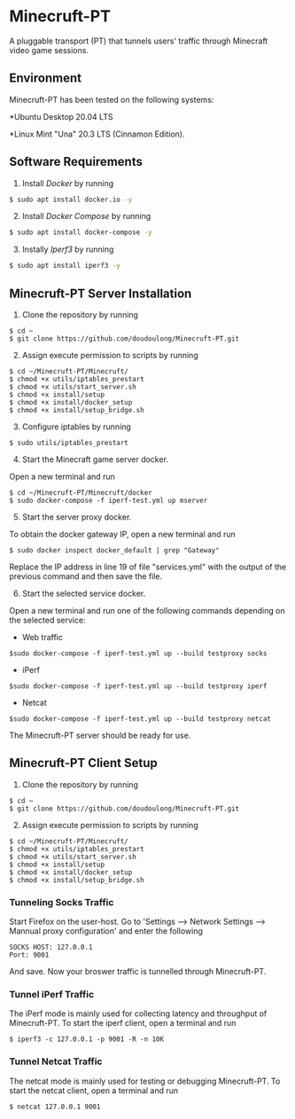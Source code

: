 # Minecruft-PT
A pluggable transport (PT) that tunnels users' traffic through Minecraft video game sessions.


## Environment
Minecruft-PT has been tested on the following systems:

*Ubuntu Desktop 20.04 LTS 

*Linux Mint "Una" 20.3 LTS (Cinnamon Edition).


## Software Requirements
1. Install *Docker* by running
```bash
$ sudo apt install docker.io -y
```

2. Install *Docker Compose* by running
```bash
$ sudo apt install docker-compose -y
``` 

3. Instally *Iperf3* by running
```bash
$ sudo apt install iperf3 -y
```

## Minecruft-PT Server Installation
1. Clone the repository by running
```
$ cd ~
$ git clone https://github.com/doudoulong/Minecruft-PT.git
```

2. Assign execute permission to scripts by running
```
$ cd ~/Minecruft-PT/Minecruft/
$ chmod +x utils/iptables_prestart
$ chmod +x utils/start_server.sh
$ chmod +x install/setup
$ chmod +x install/docker_setup
$ chmod +x install/setup_bridge.sh
``` 

3. Configure iptables by running
```
$ sudo utils/iptables_prestart
```

4. Start the Minecraft game server docker.

Open a new terminal and run
```
$ cd ~/Minecruft-PT/Minecruft/docker
$ sudo docker-compose -f iperf-test.yml up mserver
```

5. Start the server proxy docker.

To obtain the docker gateway IP, open a new terminal and run
```
$ sudo docker inspect docker_default | grep "Gateway"
```

Replace the IP address in line 19 of file "services.yml" with the output of the previous command and then save the file.

6. Start the selected service docker.

Open a new terminal and run one of the following commands depending on the selected service: 
* Web traffic
```
$sudo docker-compose -f iperf-test.yml up --build testproxy socks
```

* iPerf
```
$sudo docker-compose -f iperf-test.yml up --build testproxy iperf
```

  * Netcat
```
$sudo docker-compose -f iperf-test.yml up --build testproxy netcat
```

The Minecruft-PT server should be ready for use.

## Minecruft-PT Client Setup
1. Clone the repository by running
```
$ cd ~
$ git clone https://github.com/doudoulong/Minecruft-PT.git
```

2. Assign execute permission to scripts by running
```
$ cd ~/Minecruft-PT/Minecruft/
$ chmod +x utils/iptables_prestart
$ chmod +x utils/start_server.sh
$ chmod +x install/setup
$ chmod +x install/docker_setup
$ chmod +x install/setup_bridge.sh
``` 

### Tunneling Socks Traffic
Start Firefox on the user-host. Go to 'Settings --> Network Settings --> Mannual proxy configuration' and enter the following 
```
SOCKS HOST: 127.0.0.1
Port: 9001
```
And save. Now your broswer traffic is tunnelled through Minecruft-PT.

### Tunnel iPerf Traffic
The iPerf mode is mainly used for collecting latency and throughput of Minecruft-PT. To start the iperf client, open a terminal and run
```
$ iperf3 -c 127.0.0.1 -p 9001 -R -n 10K
```

### Tunnel Netcat Traffic
The netcat mode is mainly used for testing or debugging Minecruft-PT. To start the netcat client, open a terminal and run
```
$ netcat 127.0.0.1 9001
```
